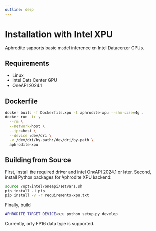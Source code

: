 ```yaml
---
outline: deep
---
```


# Installation with Intel XPU

Aphrodite supports basic model inference on Intel Datacenter GPUs.

## Requirements
- Linux
- Intel Data Center GPU
- OneAPI 2024.1

## Dockerfile
```sh
docker build -f Dockerfile.xpu -t aphrodite-xpu --shm-size=4g .
docker run -it \
  --rm \
  --network=host \
  --ipc=host \
  --device /dev/dri \
  -v /dev/dri/by-path:/dev/dri/by-path \
  aphrodite-xpu
```

## Building from Source

First, install the required driver and intel OneAPI 2024.1 or later.
Second, install Python packages for Aphrodite XPU backend:

```sh
source /opt/intel/oneapi/setvars.sh
pip install -U pip
pip install -v -r requirements-xpu.txt
```

Finally, build:

```sh
APHRODITE_TARGET_DEVICE=xpu python setup.py develop
```

Currently, only FP16 data type is supported.